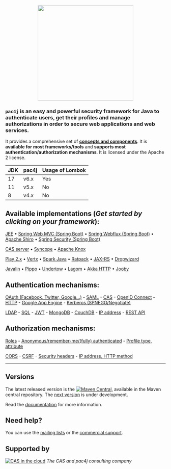 <p align="center">
  <img src="https://pac4j.github.io/pac4j/img/logo.png" width="300" />
</p>

### `pac4j` is an easy and powerful security framework for Java to authenticate users, get their profiles and manage authorizations in order to secure web applications and web services.

It provides a comprehensive set of [**concepts and components**](https://www.pac4j.org/docs/main-concepts-and-components.html).
It is **available for most frameworks/tools** and **supports most authentication/authorization mechanisms**.
It is licensed under the Apache 2 license.

| JDK | pac4j | Usage of Lombok |
|-----|-------|-----------------|
| 17  | v6.x  | Yes             |
| 11  | v5.x  | No              |
| 8   | v4.x  | No              |

## Available implementations (*Get started by clicking on your framework*):

[JEE](https://github.com/pac4j/j2e-pac4j)
&bull; [Spring Web MVC (Spring Boot)](https://github.com/pac4j/spring-webmvc-pac4j)
&bull; [Spring Webflux (Spring Boot)](https://github.com/pac4j/spring-webflux-pac4j)
&bull; [Apache Shiro](https://github.com/bujiio/buji-pac4j)
&bull; [Spring Security (Spring Boot)](https://github.com/pac4j/spring-security-pac4j)

[CAS server](https://apereo.github.io/cas/6.6.x/integration/Delegate-Authentication.html)
&bull; [Syncope](https://syncope.apache.org)
&bull; [Apache Knox](http://knox.apache.org/books/knox-1-6-0/user-guide.html#Pac4j+Provider+-+CAS+/+OAuth+/+SAML+/+OpenID+Connect)

[Play 2.x](https://github.com/pac4j/play-pac4j)
&bull; [Vertx](https://github.com/pac4j/vertx-pac4j)
&bull; [Spark Java](https://github.com/pac4j/spark-pac4j)
&bull; [Ratpack](http://ratpack.io/manual/current/pac4j.html#pac4j)
&bull; [JAX-RS](https://github.com/pac4j/jax-rs-pac4j)
&bull; [Dropwizard](https://github.com/pac4j/dropwizard-pac4j)

[Javalin](https://github.com/pac4j/javalin-pac4j)
&bull; [Pippo](http://www.pippo.ro/doc/security.html#pac4j-integration)
&bull; [Undertow](https://github.com/pac4j/undertow-pac4j)
&bull; [Lagom](https://github.com/pac4j/lagom-pac4j)
&bull; [Akka HTTP](https://github.com/StackVista/akka-http-pac4j)
&bull; [Jooby](http://jooby.org)

## Authentication mechanisms:

[OAuth (Facebook, Twitter, Google...)](https://www.pac4j.org/docs/clients/oauth.html) - [SAML](https://www.pac4j.org/docs/clients/saml.html) - [CAS](https://www.pac4j.org/docs/clients/cas.html) - [OpenID Connect](https://www.pac4j.org/docs/clients/openid-connect.html) - [HTTP](https://www.pac4j.org/docs/clients/http.html) - [Google App Engine](https://www.pac4j.org/docs/clients/google-app-engine.html) - [Kerberos (SPNEGO/Negotiate)](https://www.pac4j.org/docs/clients/kerberos.html)

[LDAP](https://www.pac4j.org/docs/authenticators/ldap.html) - [SQL](https://www.pac4j.org/docs/authenticators/sql.html) - [JWT](https://www.pac4j.org/docs/authenticators/jwt.html) - [MongoDB](https://www.pac4j.org/docs/authenticators/mongodb.html) - [CouchDB](https://www.pac4j.org/docs/authenticators/couchdb.html) - [IP address](https://www.pac4j.org/docs/authenticators/ip.html) - [REST API](https://www.pac4j.org/docs/authenticators/rest.html)

## Authorization mechanisms:

[Roles](https://www.pac4j.org/docs/authorizers/profile-authorizers.html#roles) - [Anonymous/remember-me/(fully) authenticated](https://www.pac4j.org/docs/authorizers/profile-authorizers.html#authentication-levels) - [Profile type, attribute](https://www.pac4j.org/docs/authorizers/profile-authorizers.html#others)

[CORS](https://www.pac4j.org/docs/authorizers/web-authorizers.html#cors) - [CSRF](https://www.pac4j.org/docs/authorizers/web-authorizers.html#csrf) - [Security headers](https://www.pac4j.org/docs/authorizers/web-authorizers.html#security-headers) - [IP address, HTTP method](https://www.pac4j.org/docs/authorizers/web-authorizers.html#others)

---

## Versions


The latest released version is the [![Maven Central](https://maven-badges.herokuapp.com/maven-central/org.pac4j/pac4j-core/badge.svg?style=flat)](https://maven-badges.herokuapp.com/maven-central/org.pac4j/pac4j-core), available in the Maven central repository.
The [next version](https://www.pac4j.org/docs/next-version.html) is under development.

Read the [documentation](https://www.pac4j.org/docs/index.html) for more information.


## Need help?

You can use the [mailing lists](https://www.pac4j.org/mailing-lists.html) or the [commercial support](https://www.pac4j.org/commercial-support.html).


## Supported by

[![CAS in the cloud](https://www.pac4j.org/img/logo-casinthecloud.png)](https://www.casinthecloud.com) *The CAS and pac4j consulting company*

